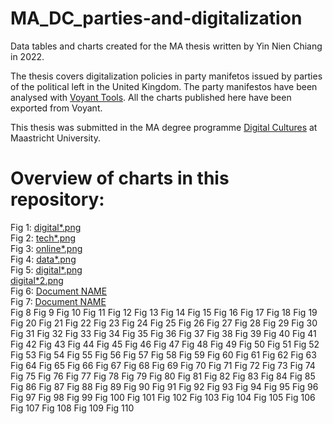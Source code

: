 # MA_DC_parties-and-digitalization

Data tables and charts created for the MA thesis written by Yin Nien Chiang in 2022.

The thesis covers digitalization policies in party manifetos issued by parties of the political left in the United Kingdom.
The party manifestos have been analysed with [Voyant Tools](https://voyant-tools.org/). All the charts published here have been exported from Voyant.

This thesis was submitted in the MA degree programme [Digital Cultures](https://www.maastrichtuniversity.nl/education/master/media-studies-digital-cultures) at Maastricht University.

# Overview of charts in this repository:

Fig 1: <a href="https://github.com/MonikaBarget/MA_DC_parties-and-digitalization/blob/main/Labour%20Party-2019/digital*.png">digital*.png</a></br>
Fig 2: <a href="https://github.com/MonikaBarget/MA_DC_parties-and-digitalization/blob/main/Labour%20Party-2019/tech*.png">tech*.png</a></br>
Fig 3: <a href="https://github.com/MonikaBarget/MA_DC_parties-and-digitalization/blob/main/Labour%20Party-2019/online*.png">online*.png</a></br>
Fig 4: <a href="https://github.com/MonikaBarget/MA_DC_parties-and-digitalization/blob/main/Labour%20Party-2019/data*.png">data*.png</a></br>
Fig 5: <a href="https://github.com/MonikaBarget/MA_DC_parties-and-digitalization/blob/main/Labour%20party%202020-digital%20policy/digital*.png">digital*.png</a></br> <a href="https://github.com/MonikaBarget/MA_DC_parties-and-digitalization/blob/main/Labour%20party%202020-digital%20policy/digital*2.png">digital*2.png</a></br>
Fig 6: <a href="https://de.wikipedia.org/wiki/Diagramm#/media/Datei:Diagrama_de_Dispersion.png">Document NAME</a></br>
Fig 7: <a href="https://de.wikipedia.org/wiki/Diagramm#/media/Datei:Diagrama_de_Dispersion.png">Document NAME</a></br>
Fig 8
Fig 9
Fig 10
Fig 11
Fig 12
Fig 13
Fig 14
Fig 15
Fig 16
Fig 17
Fig 18
Fig 19
Fig 20
Fig 21
Fig 22
Fig 23
Fig 24
Fig 25
Fig 26
Fig 27
Fig 28
Fig 29
Fig 30
Fig 31
Fig 32
Fig 33
Fig 34
Fig 35
Fig 36
Fig 37
Fig 38
Fig 39
Fig 40
Fig 41
Fig 42
Fig 43
Fig 44
Fig 45
Fig 46
Fig 47
Fig 48
Fig 49
Fig 50
Fig 51
Fig 52
Fig 53
Fig 54
Fig 55
Fig 56
Fig 57
Fig 58
Fig 59
Fig 60
Fig 61
Fig 62
Fig 63
Fig 64
Fig 65
Fig 66
Fig 67
Fig 68
Fig 69
Fig 70
Fig 71
Fig 72
Fig 73
Fig 74
Fig 75
Fig 76
Fig 77
Fig 78
Fig 79
Fig 80
Fig 81
Fig 82
Fig 83
Fig 84
Fig 85
Fig 86
Fig 87
Fig 88
Fig 89
Fig 90
Fig 91
Fig 92
Fig 93
Fig 94
Fig 95
Fig 96
Fig 97
Fig 98
Fig 99
Fig 100
Fig 101
Fig 102
Fig 103
Fig 104
Fig 105
Fig 106
Fig 107
Fig 108
Fig 109
Fig 110
